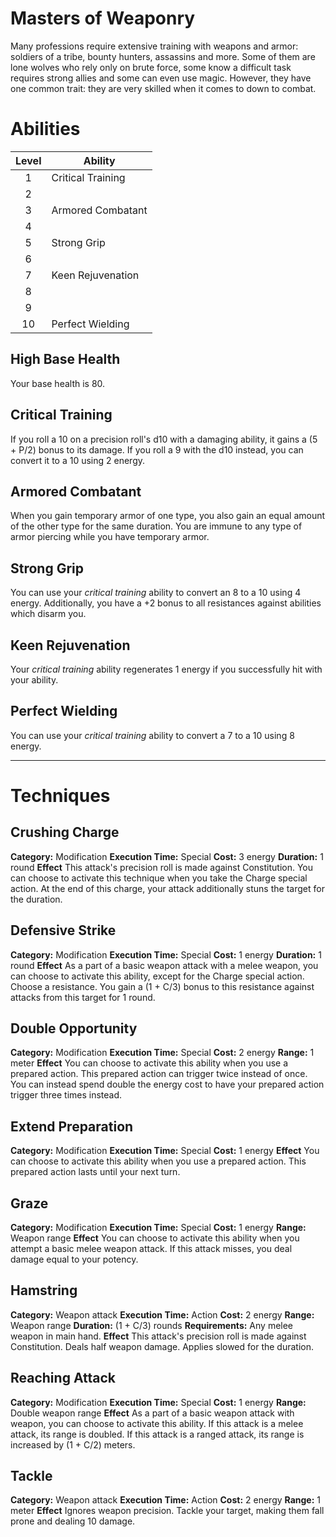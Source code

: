 # Masters of Weaponry
Many professions require extensive training with weapons and armor: soldiers of a tribe, bounty hunters, assassins and more. Some of them are lone wolves who rely only on brute force, some know a difficult task requires strong allies and some can even use magic. However, they have one common trait: they are very skilled when it comes to down to combat.

# Abilities
| Level | Ability           |
| :---: | ----------------- |
|   1   | Critical Training |
|   2   |                   |
|   3   | Armored Combatant |
|   4   |                   |
|   5   | Strong Grip       |
|   6   |                   |
|   7   | Keen Rejuvenation |
|   8   |                   |
|   9   |                   |
|  10   | Perfect Wielding  |

## High Base Health
Your base health is 80.

## Critical Training
If you roll a 10 on a precision roll's d10 with a damaging ability, it gains a (5 + P/2) bonus to its damage. 
If you roll a 9 with the d10 instead, you can convert it to a 10 using 2 energy.

## Armored Combatant
When you gain temporary armor of one type, you also gain an equal amount of the other type for the same duration. You are immune to any type of armor piercing while you have temporary armor.

## Strong Grip
You can use your *critical training* ability to convert an 8 to a 10 using 4 energy. Additionally, you have a +2 bonus to all resistances against abilities which disarm you.

## Keen Rejuvenation
Your *critical training* ability regenerates 1 energy if you successfully hit with your ability. 

## Perfect Wielding
You can use your *critical training* ability to convert a 7 to a 10 using 8 energy. 

---
# Techniques
## Crushing Charge
**Category:** Modification
**Execution Time:** Special
**Cost:** 3 energy
**Duration:** 1 round
**Effect**
	This attack's precision roll is made against Constitution.
	You can choose to activate this technique when you take the Charge special action.
	At the end of this charge, your attack additionally stuns the target for the duration.

## Defensive Strike
**Category:** Modification
**Execution Time:** Special
**Cost:** 1 energy
**Duration:** 1 round
**Effect**
	As a part of a basic weapon attack with a melee weapon, you can choose to activate this ability, except for the Charge special action.
	Choose a resistance. You gain a (1 + C/3) bonus to this resistance against attacks from this target for 1 round.

## Double Opportunity
**Category:** Modification
**Execution Time:** Special
**Cost:** 2 energy
**Range:** 1 meter
**Effect**
	You can choose to activate this ability when you use a prepared action. This prepared action can trigger twice instead of once. You can instead spend double the energy cost to have your prepared action trigger three times instead.

## Extend Preparation
**Category:** Modification
**Execution Time:** Special
**Cost:** 1 energy
**Effect**
	You can choose to activate this ability when you use a prepared action. This prepared action lasts until your next turn.

## Graze
**Category:** Modification
**Execution Time:** Special
**Cost:** 1 energy
**Range:** Weapon range
**Effect**
	You can choose to activate this ability when you attempt a basic melee weapon attack. If this attack misses, you deal damage equal to your potency.

## Hamstring
**Category:** Weapon attack
**Execution Time:** Action
**Cost:** 2 energy
**Range:** Weapon range
**Duration:** (1 + C/3) rounds
**Requirements:**
	Any melee weapon in main hand.
**Effect**
	This attack's precision roll is made against Constitution.
	Deals half weapon damage.
	Applies slowed for the duration.

## Reaching Attack
**Category:** Modification
**Execution Time:** Special 
**Cost:** 1 energy
**Range:** Double weapon range
**Effect**
	As a part of a basic weapon attack with weapon, you can choose to activate this ability.
	If this attack is a melee attack, its range is doubled.
	If this attack is a ranged attack, its range is increased by (1 + C/2) meters.

## Tackle
**Category:** Weapon attack
**Execution Time:** Action
**Cost:** 2 energy
**Range:** 1 meter
**Effect**
	Ignores weapon precision.
	Tackle your target, making them fall prone and dealing 10 damage.

